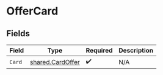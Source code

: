 # OfferCard


## Fields

| Field                                                       | Type                                                        | Required                                                    | Description                                                 |
| ----------------------------------------------------------- | ----------------------------------------------------------- | ----------------------------------------------------------- | ----------------------------------------------------------- |
| `Card`                                                      | [shared.CardOffer](../../../pkg/models/shared/cardoffer.md) | :heavy_check_mark:                                          | N/A                                                         |